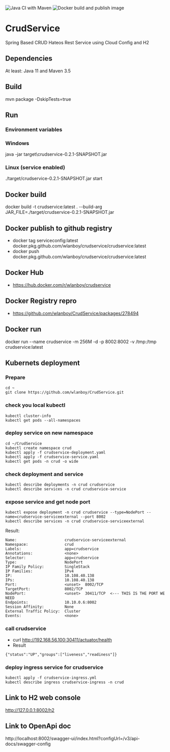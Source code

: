![Java CI with Maven](https://github.com/wlanboy/CrudService/workflows/Java%20CI%20with%20Maven/badge.svg?branch=master) ![Docker build and publish image](https://github.com/wlanboy/CrudService/workflows/Docker%20build%20and%20publish%20image/badge.svg)

# CrudService
Spring Based CRUD Hateos Rest Service using Cloud Config and H2

## Dependencies
At least: Java 11 and Maven 3.5

## Build 
mvn package -DskipTests=true

## Run 
### Environment variables

### Windows
java -jar target\crudservice-0.2.1-SNAPSHOT.jar

### Linux (service enabled)
./target/crudservice-0.2.1-SNAPSHOT.jar start

## Docker build
docker build -t crudservice:latest . --build-arg JAR_FILE=./target/crudservice-0.2.1-SNAPSHOT.jar

## Docker publish to github registry
- docker tag serviceconfig:latest docker.pkg.github.com/wlanboy/crudservice/crudservice:latest
- docker push docker.pkg.github.com/wlanboy/crudservice/crudservice:latest

## Docker Hub
- https://hub.docker.com/r/wlanboy/crudservice

## Docker Registry repro
- https://github.com/wlanboy/CrudService/packages/278494

## Docker run
docker run --name crudservice -m 256M -d -p 8002:8002 -v /tmp:/tmp crudservice:latest

## Kubernets deployment

### Prepare
```
cd ~
git clone https://github.com/wlanboy/CrudService.git
```

### check you local kubectl
```
kubectl cluster-info
kubectl get pods --all-namespaces
```

### deploy service on new namespace
```
cd ~/CrudService
kubectl create namespace crud
kubectl apply -f crudservice-deployment.yaml
kubectl apply -f crudservice-service.yaml
kubectl get pods -n crud -o wide
```

### check deployment and service
```
kubectl describe deployments -n crud crudservice 
kubectl describe services -n crud crudservice-service
```

### expose service and get node port
```
kubectl expose deployment -n crud crudservice --type=NodePort --name=crudservice-serviceexternal --port 8002
kubectl describe services -n crud crudservice-serviceexternal 
```
Result:
```
Name:                     crudservice-serviceexternal
Namespace:                crud
Labels:                   app=crudservice
Annotations:              <none>
Selector:                 app=crudservice
Type:                     NodePort
IP Family Policy:         SingleStack
IP Families:              IPv4
IP:                       10.108.40.138
IPs:                      10.108.40.138
Port:                     <unset>  8002/TCP
TargetPort:               8002/TCP
NodePort:                 <unset>  30411/TCP  <--- THIS IS THE PORT WE NEED
Endpoints:                10.10.0.6:8002
Session Affinity:         None
External Traffic Policy:  Cluster
Events:                   <none>
```

###  call crudservice
* curl http://192.168.56.100:30411/actuator/health
* Result
```
{"status":"UP","groups":["liveness","readiness"]}
```

### deploy ingress service for crudservice
```
kubectl apply -f crudservice-ingress.yml
kubectl describe ingress crudservice-ingress -n crud
```

## Link to H2 web console
http://127.0.0.1:8002/h2

## Link to OpenApi doc
http://localhost:8002/swagger-ui/index.html?configUrl=/v3/api-docs/swagger-config
